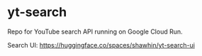 # yt-search

Repo for YouTube search API running on Google Cloud Run.

Search UI: https://huggingface.co/spaces/shawhin/yt-search-ui
